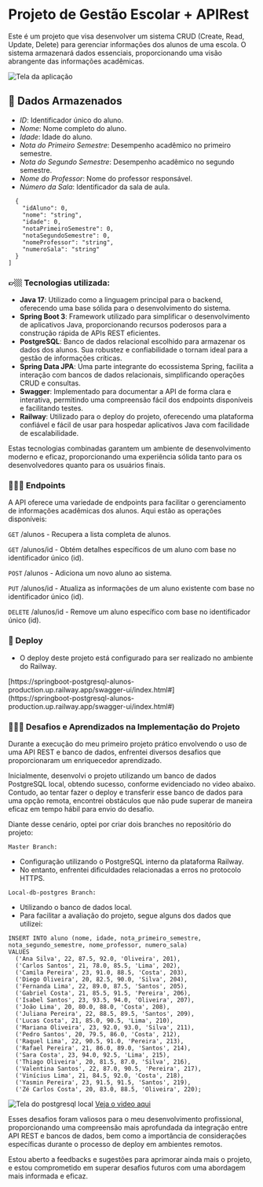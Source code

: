 # Projeto de Gestão Escolar + APIRest

Este é um projeto que visa desenvolver um sistema CRUD (Create, Read, Update, Delete) para gerenciar informações dos alunos de uma escola. O sistema armazenará dados essenciais, proporcionando uma visão abrangente das informações acadêmicas.

![Tela da aplicação](https://github.com/barbaradamasdev/springboot-postgresql-alunos/blob/master/image.png?raw=true)

## 🚀 Dados Armazenados
- *ID*: Identificador único do aluno.
- *Nome*: Nome completo do aluno.
- *Idade*: Idade do aluno.
- *Nota do Primeiro Semestre*: Desempenho acadêmico no primeiro semestre.
- *Nota do Segundo Semestre*: Desempenho acadêmico no segundo semestre.
- *Nome do Professor*: Nome do professor responsável.
- *Número da Sala*: Identificador da sala de aula.

```[
  {
    "idAluno": 0,
    "nome": "string",
    "idade": 0,
    "notaPrimeiroSemestre": 0,
    "notaSegundoSemestre": 0,
    "nomeProfessor": "string",
    "numeroSala": "string"
  }
]
```

### 👉🏼 Tecnologias utilizada:

- **Java 17**: Utilizado como a linguagem principal para o backend, oferecendo uma base sólida para o desenvolvimento do sistema.
- **Spring Boot 3**: Framework utilizado para simplificar o desenvolvimento de aplicativos Java, proporcionando recursos poderosos para a construção rápida de APIs REST eficientes.
- **PostgreSQL**: Banco de dados relacional escolhido para armazenar os dados dos alunos. Sua robustez e confiabilidade o tornam ideal para a gestão de informações críticas.
- **Spring Data JPA**: Uma parte integrante do ecossistema Spring, facilita a interação com bancos de dados relacionais, simplificando operações CRUD e consultas.
- **Swagger**: Implementado para documentar a API de forma clara e interativa, permitindo uma compreensão fácil dos endpoints disponíveis e facilitando testes.
- **Railway**: Utilizado para o deploy do projeto, oferecendo uma plataforma confiável e fácil de usar para hospedar aplicativos Java com facilidade de escalabilidade.

Estas tecnologias combinadas garantem um ambiente de desenvolvimento moderno e eficaz, proporcionando uma experiência sólida tanto para os desenvolvedores quanto para os usuários finais.

### 👩🏻‍💻 Endpoints
A API oferece uma variedade de endpoints para facilitar o gerenciamento de informações acadêmicas dos alunos. Aqui estão as operações disponíveis:

`GET` /alunos - Recupera a lista completa de alunos.

`GET` /alunos/id - Obtém detalhes específicos de um aluno com base no identificador único (id).

`POST` /alunos - Adiciona um novo aluno ao sistema.

`PUT` /alunos/id - Atualiza as informações de um aluno existente com base no identificador único (id).

`DELETE` /alunos/id - Remove um aluno específico com base no identificador único (id).

### 🚀 Deploy
- O deploy deste projeto está configurado para ser realizado no ambiente do Railway.


<div style="max-width: 400px">
[https://springboot-postgresql-alunos-production.up.railway.app/swagger-ui/index.html#](https://springboot-postgresql-alunos-production.up.railway.app/swagger-ui/index.html#)
</div>


### 🚀🚀🚀 Desafios e Aprendizados na Implementação do Projeto
Durante a execução do meu primeiro projeto prático envolvendo o uso de uma API REST e banco de dados, enfrentei diversos desafios que proporcionaram um enriquecedor aprendizado.

Inicialmente, desenvolvi o projeto utilizando um banco de dados PostgreSQL local, obtendo sucesso, conforme evidenciado no video abaixo. Contudo, ao tentar fazer o deploy e transferir esse banco de dados para uma opção remota, encontrei obstáculos que não pude superar de maneira eficaz em tempo hábil para envio do desafio.

Diante desse cenário, optei por criar dois branches no repositório do projeto:

`Master Branch:`
- Configuração utilizando o PostgreSQL interno da plataforma Railway.
- No entanto, enfrentei dificuldades relacionadas a erros no protocolo HTTPS.

`Local-db-postgres Branch:`
- Utilizando o banco de dados local.
- Para facilitar a avaliação do projeto, segue alguns dos dados que utilizei:

```
INSERT INTO aluno (nome, idade, nota_primeiro_semestre, nota_segundo_semestre, nome_professor, numero_sala)
VALUES
  ('Ana Silva', 22, 87.5, 92.0, 'Oliveira', 201),
  ('Carlos Santos', 21, 78.0, 85.5, 'Lima', 202),
  ('Camila Pereira', 23, 91.0, 88.5, 'Costa', 203),
  ('Diego Oliveira', 20, 82.5, 90.0, 'Silva', 204),
  ('Fernanda Lima', 22, 89.0, 87.5, 'Santos', 205),
  ('Gabriel Costa', 21, 85.5, 91.5, 'Pereira', 206),
  ('Isabel Santos', 23, 93.5, 94.0, 'Oliveira', 207),
  ('João Lima', 20, 80.0, 88.0, 'Costa', 208),
  ('Juliana Pereira', 22, 88.5, 89.5, 'Santos', 209),
  ('Lucas Costa', 21, 85.0, 90.5, 'Lima', 210),
  ('Mariana Oliveira', 23, 92.0, 93.0, 'Silva', 211),
  ('Pedro Santos', 20, 79.5, 86.0, 'Costa', 212),
  ('Raquel Lima', 22, 90.5, 91.0, 'Pereira', 213),
  ('Rafael Pereira', 21, 86.0, 89.0, 'Santos', 214),
  ('Sara Costa', 23, 94.0, 92.5, 'Lima', 215),
  ('Thiago Oliveira', 20, 81.5, 87.0, 'Silva', 216),
  ('Valentina Santos', 22, 87.0, 90.5, 'Pereira', 217),
  ('Vinícius Lima', 21, 84.5, 92.0, 'Costa', 218),
  ('Yasmin Pereira', 23, 91.5, 91.5, 'Santos', 219),
  ('Zé Carlos Costa', 20, 83.0, 88.5, 'Oliveira', 220);
```

![Tela do postgresql local](https://github.com/barbaradamasdev/springboot-postgresql-alunos/blob/local-db-postgres/db%20local.png?raw=true)
[Veja o video aqui](https://youtu.be/TYPDnAic9sI)


Esses desafios foram valiosos para o meu desenvolvimento profissional, proporcionando uma compreensão mais aprofundada da integração entre API REST e bancos de dados, bem como a importância de considerações específicas durante o processo de deploy em ambientes remotos.

Estou aberto a feedbacks e sugestões para aprimorar ainda mais o projeto, e estou comprometido em superar desafios futuros com uma abordagem mais informada e eficaz.
